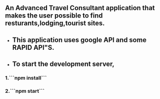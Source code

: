 ## An Advanced Travel Consultant application that makes the user possible to find resturants,lodging,tourist sites.


<ul>
  
<li><h2>This application uses google API and some RAPID API"S.</h2></li>

<li><h2>To start the development server,</h2></li>
  </ul>
 <h3>1.```npm install```</h3>
 <h3>2.```npm start```</h3>
